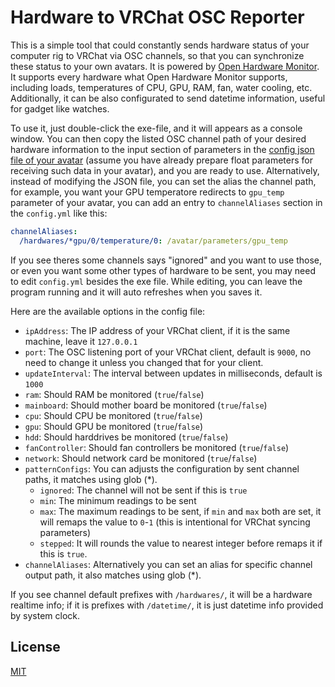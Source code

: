 # Hardware to VRChat OSC Reporter

This is a simple tool that could constantly sends hardware status of your computer rig to VRChat via OSC channels, so that you can synchronize these status to your own avatars. It is powered by [Open Hardware Monitor](https://openhardwaremonitor.org/). It supports every hardware what Open Hardware Monitor supports, including loads, temperatures of CPU, GPU, RAM, fan, water cooling, etc. Additionally, it can be also configurated to send datetime information, useful for gadget like watches.

To use it, just double-click the exe-file, and it will appears as a console window. You can then copy the listed OSC channel path of your desired hardware information to the input section of parameters in the [config json file of your avatar](https://docs.vrchat.com/docs/osc-avatar-parameters) (assume you have already prepare float parameters for receiving such data in your avatar), and you are ready to use. Alternatively, instead of modifying the JSON file, you can set the alias the channel path, for example, you want your GPU temperatore redirects to `gpu_temp` parameter of your avatar, you can add an entry to `channelAliases` section in the `config.yml` like this:

```yaml
channelAliases:
  /hardwares/*gpu/0/temperature/0: /avatar/parameters/gpu_temp
```

If you see theres some channels says "ignored" and you want to use those, or even you want some other types of hardware to be sent, you may need to edit `config.yml` besides the exe file. While editing, you can leave the program running and it will auto refreshes when you saves it.

Here are the available options in the config file:
- `ipAddress`: The IP address of your VRChat client, if it is the same machine, leave it `127.0.0.1`
- `port`: The OSC listening port of your VRChat client, default is `9000`, no need to change it unless you changed that for your client.
- `updateInterval`: The interval between updates in milliseconds, default is `1000`
- `ram`: Should RAM be monitored (`true`/`false`)
- `mainboard`: Should mother board be monitored (`true`/`false`)
- `cpu`: Should CPU be monitored (`true`/`false`)
- `gpu`: Should GPU be monitored (`true`/`false`)
- `hdd`: Should harddrives be monitored (`true`/`false`)
- `fanController`: Should fan controllers be monitored (`true`/`false`)
- `network`: Should network card be monitored (`true`/`false`)
- `patternConfigs`: You can adjusts the configuration by sent channel paths, it matches using glob (*).
    - `ignored`: The channel will not be sent if this is `true`
    - `min`: The minimum readings to be sent
    - `max`: The maximum readings to be sent, if `min` and `max` both are set, it will remaps the value to `0`-`1` (this is intentional for VRChat syncing parameters)
    - `stepped`: It will rounds the value to nearest integer before remaps it if this is `true`.
- `channelAliases`: Alternatively you can set an alias for specific channel output path, it also matches using glob (*).

If you see channel default prefixes with `/hardwares/`, it will be a hardware realtime info; if it is prefixes with `/datetime/`, it is just datetime info provided by system clock.

## License

[MIT](LICENSE)